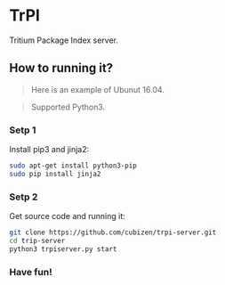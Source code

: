 # TrPI
Tritium Package Index server.

## How to running it?
> Here is an example of Ubunut 16.04.

> Supported Python3. 

### Setp 1
Install pip3 and jinja2:

```Bash
sudo apt-get install python3-pip
sudo pip install jinja2
```

### Setp 2
Get source code and running it:

```bash
git clone https://github.com/cubizen/trpi-server.git
cd trip-server
python3 trpiserver.py start
```
### Have fun!


